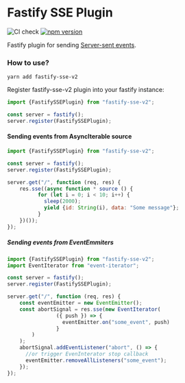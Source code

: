 # Fastify SSE Plugin
![CI check](https://github.com/NodeFactoryIo/fastify-sse-v2/workflows/CI%20check/badge.svg?branch=master)
[![npm version](https://badge.fury.io/js/fastify-sse-v2.svg)](https://badge.fury.io/js/fastify-sse-v2)

Fastify plugin for sending [Server-sent events](https://en.wikipedia.org/wiki/Server-sent_events).

### How to use?

```terminal
yarn add fastify-sse-v2
```
Register fastify-sse-v2 plugin into your fastify instance:
```javascript
import {FastifySSEPlugin} from "fastify-sse-v2";

const server = fastify();
server.register(FastifySSEPlugin);
```

#### Sending events from AsyncIterable source

```javascript
import {FastifySSEPlugin} from "fastify-sse-v2";

const server = fastify();
server.register(FastifySSEPlugin);

server.get("/", function (req, res) {
    res.sse((async function * source () {
          for (let i = 0; i < 10; i++) {
            sleep(2000);
            yield {id: String(i), data: "Some message"};
          }
    })());
});
```

##### Sending events from EventEmmiters

```javascript
import {FastifySSEPlugin} from "fastify-sse-v2";
import EventIterator from "event-iterator";

const server = fastify();
server.register(FastifySSEPlugin);

server.get("/", function (req, res) {
    const eventEmitter = new EventEmitter();
    const abortSignal = res.sse(new EventIterator(
                ({ push }) => {
                  eventEmitter.on("some_event", push)
                }
        )
    );
    abortSignal.addEventListener("abort", () => {
      //or trigger EvenInterator stop callback
      eventEmitter.removeAllListeners("some_event");
    });
});
```
